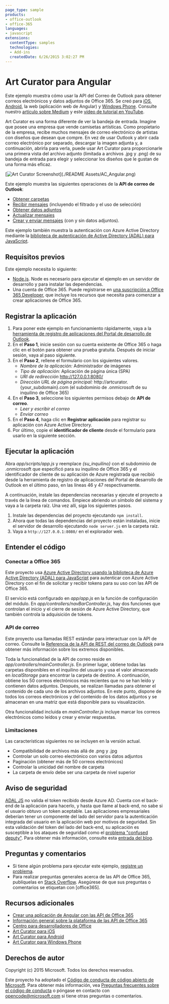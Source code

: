 ```yaml
---
page_type: sample
products:
- office-outlook
- office-365
languages:
- javascript
extensions:
  contentType: samples
  technologies:
  - Add-ins
  createdDate: 6/26/2015 3:02:27 PM
---
```

# Art Curator para Angular 

Este ejemplo muestra cómo usar la API del Correo de Outlook para obtener correos electrónicos y datos adjuntos de Office 365. Se creó para [iOS](https://github.com/OfficeDev/O365-iOS-ArtCurator), [Android](https://github.com/OfficeDev/O365-Android-ArtCurator), la web (aplicación web de Angular) y [Windows Phone](https://github.com/OfficeDev/O365-WinPhone-ArtCurator). Consulte nuestro [artículo sobre Medium](https://medium.com/office-app-development) y este [vídeo de tutorial en YouTube](https://www.youtube.com/watch?v=M88A6VB9IIw&feature=youtu.be).

Art Curator es una forma diferente de ver la bandeja de entrada. Imagine que posee una empresa que vende camisetas artísticas. Como propietario de la empresa, recibe muchos mensajes de correo electrónico de artistas con diseños que desean que compre. En vez de usar Outlook y abrir cada correo electrónico por separado, descargar la imagen adjunta y, a continuación, abrirla para verla, puede usar Art Curator para proporcionarle una primera vista del archivo adjunto (limitada a archivos .jpg y .png) de su bandeja de entrada para elegir y seleccionar los diseños que le gustan de una forma más eficaz.

[![Art Curator Screenshot\](./README Assets/AC_Angular.png)](https://youtu.be/4LOvkweDfhY "Haga clic para ver el ejemplo en funcionamiento.")

Este ejemplo muestra las siguientes operaciones de la **API de correo de Outlook**:
* [Obtener carpetas](https://msdn.microsoft.com/office/office365/APi/mail-rest-operations#GetFolders)
* [Recibir mensajes](https://msdn.microsoft.com/office/office365/APi/mail-rest-operations#Getmessages) (incluyendo el filtrado y el uso de selección)
* [Obtener datos adjuntos](https://msdn.microsoft.com/office/office365/APi/mail-rest-operations#GetAttachments)
* [Actualizar mensajes](https://msdn.microsoft.com/office/office365/APi/mail-rest-operations#Updatemessages)
* [Crear y enviar mensajes](https://msdn.microsoft.com/office/office365/APi/mail-rest-operations#Sendmessages) (con y sin datos adjuntos). 

Este ejemplo también muestra la autenticación con Azure Active Directory mediante la [biblioteca de autenticación de Active Directory (ADAL) para JavaScript](https://github.com/AzureAD/azure-activedirectory-library-for-js).

<a name="prerequisites"></a>
## Requisitos previos

Este ejemplo necesita lo siguiente:
* [Node.js](https://nodejs.org/). Node es necesario para ejecutar el ejemplo en un servidor de desarrollo y para instalar las dependencias.
* Una cuenta de Office 365. Puede registrarse en [una suscripción a Office 365 Developer](http://aka.ms/ro9c62), que incluye los recursos que necesita para comenzar a crear aplicaciones de Office 365.

<a name="configure"></a>
## Registrar la aplicación

1. Para poner este ejemplo en funcionamiento rápidamente, vaya a la [herramienta de registro de aplicaciones del Portal de desarrollo de Outlook](https://dev.outlook.com/appregistration).
2. En el **Paso 1**, inicie sesión con su cuenta existente de Office 365 o haga clic en el botón para obtener una prueba gratuita. Después de iniciar sesión, vaya al paso siguiente.
3. En el **Paso 2**, rellene el formulario con los siguientes valores.
	* *Nombre de la aplicación:* Administrador de imágenes
	* *Tipo de aplicación:* Aplicación de página única (SPA)
	* *URI de redirección* http://127.0.0.1:8080/
	* *Dirección URL de página principal:* http://artcurator.{your_subdomain}.com (el subdominio de .onmicrosoft de su inquilino de Office 365)
4. En el **Paso 3**, seleccione los siguientes permisos debajo de **API de correo**.
	* *Leer y escribir el correo*
	* *Enviar correo*
5. En el **Paso 4**, haga clic en **Registrar aplicación** para registrar su aplicación con Azure Active Directory.
6. Por último, copie el **identificador de cliente** desde el formulario para usarlo en la siguiente sección.

<a name="run"></a>
## Ejecutar la aplicación

Abra *app/scripts/app.js* y reemplace *{su_inquilino}* con el subdominio de .onmicrosoft que especificó para su inquilino de Office 365 y el identificador de cliente de su aplicación de Azure registrada que recibió desde la herramienta de registro de aplicaciones del Portal de desarrollo de Outlook en el último paso, en las líneas 46 y 47 respectivamente. 

A continuación, instale las dependencias necesarias y ejecute el proyecto a través de la línea de comandos. Empiece abriendo un símbolo del sistema y vaya a la carpeta raíz. Una vez allí, siga los siguientes pasos.

1. Instale las dependencias del proyecto ejecutando ```npm install```.
2. Ahora que todas las dependencias del proyecto están instaladas, inicie el servidor de desarrollo ejecutando ```node server.js``` en la carpeta raíz.
3. Vaya a ```http://127.0.0.1:8080/``` en el explorador web.

<a name="understand"></a>
## Entender el código

### Conectar a Office 365

Este proyecto usa [Azure Active Directory usando la biblioteca de Azure Active Directory (ADAL) para JavaScript](https://github.com/AzureAD/azure-activedirectory-library-for-js) para autenticar con Azure Active Directory con el fin de solicitar y recibir tokens para su uso con las API de Office 365.

El servicio está configurado en *app/app.js* en la función de configuración del módulo. En *app/controllers/navBarController.js*, hay dos funciones que controlan el inicio y el cierre de sesión de Azure Active Directory, que también controla la adquisición de tokens. 

### API de correo

Este proyecto usa llamadas REST estándar para interactuar con la API de correo. Consulte la [Referencia de la API de REST del correo de Outlook](https://msdn.microsoft.com/en-us/office/office365/api/mail-rest-operations) para obtener más información sobre los extremos disponibles.

Toda la funcionalidad de la API de correo reside en *app/controllers/mainController.js*. En primer lugar, obtiene todas las carpetas disponibles en el inquilino del usuario y usa el valor almacenado en *localStorage* para encontrar la carpeta de destino. A continuación, obtiene los 50 correos electrónicos más recientes que no se han leído y contienen datos adjuntos. Después, se realizan llamadas para obtener el contenido de cada uno de los archivos adjuntos. En este punto, dispone de todos los correos electrónicos y del contenido de los datos adjuntos y se almacenan en una matriz que está disponible para su visualización.

Otra funcionalidad incluida en *mainController.js* incluye marcar los correos electrónicos como leídos y crear y enviar respuestas. 

### Limitaciones

Las características siguientes no se incluyen en la versión actual.

* Compatibilidad de archivos más allá de .png y .jpg
* Controlar un solo correo electrónico con varios datos adjuntos
* Paginación (obtener más de 50 correos electrónicos)
* Controlar la unicidad del nombre de carpeta
* La carpeta de envío debe ser una carpeta de nivel superior

## Aviso de seguridad
[ADAL JS](https://github.com/AzureAD/azure-activedirectory-library-for-js) no valida el token recibido desde Azure AD. Cuenta con el back-end de la aplicación para hacerlo, y hasta que llame al back-end, no sabe si el usuario obtuvo un token aceptable. Las aplicaciones empresariales deberían tener un componente del lado del servidor para la autenticación integrada del usuario en la aplicación web por motivos de seguridad. Sin esta validación del token del lado del back-end, su aplicación es susceptible a los ataques de seguridad como el [problema "confused deputy"](https://en.wikipedia.org/wiki/Confused_deputy_problem). Para obtener más información, consulte esta [entrada del blog](http://www.cloudidentity.com/blog/2015/02/19/introducing-adal-js-v1/).

<a name="questions-and-comments"></a>
## Preguntas y comentarios

- Si tiene algún problema para ejecutar este ejemplo, [registre un problema](https://github.com/OfficeDev/O365-Angular-ArtCurator/issues).
- Para realizar preguntas generales acerca de las API de Office 365, publíquelas en [Stack Overflow](http://stackoverflow.com/). Asegúrese de que sus preguntas o comentarios se etiquetan con \[office365].
  
<a name="additional-resources"></a>
## Recursos adicionales

* [Crear una aplicación de Angular con las API de Office 365](http://aka.ms/get-started-with-js)
* [Información general sobre la plataforma de las API de Office 365](http://msdn.microsoft.com/office/office365/howto/platform-development-overview)
* [Centro para desarrolladores de Office](http://dev.office.com/)
* [Art Curator para iOS](https://github.com/OfficeDev/O365-iOS-ArtCurator)
* [Art Curator para Android](https://github.com/OfficeDev/O365-Android-ArtCurator)
* [Art Curator para Windows Phone](https://github.com/OfficeDev/O365-WinPhone-ArtCurator)

## Derechos de autor
Copyright (c) 2015 Microsoft. Todos los derechos reservados.


Este proyecto ha adoptado el [Código de conducta de código abierto de Microsoft](https://opensource.microsoft.com/codeofconduct/). Para obtener más información, vea [Preguntas frecuentes sobre el código de conducta](https://opensource.microsoft.com/codeofconduct/faq/) o póngase en contacto con [opencode@microsoft.com](mailto:opencode@microsoft.com) si tiene otras preguntas o comentarios.
